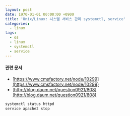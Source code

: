 ```yaml
---
layout: post
date: 1970-01-01 00:00:00 +0900
title: 'Unix/Linux: 시스템 서비스 관리 systemctl, service'
categories:
  - linux
tags:
  - os
  - linux
  - systemctl
  - service
---
```


#### 관련 문서
- [https://www.cmsfactory.net/node/10299](https://www.cmsfactory.net/node/10299)
- [http://blog.daum.net/question0921/808](http://blog.daum.net/question0921/808)

```bash
systemctl status httpd
service apache2 stop
```
